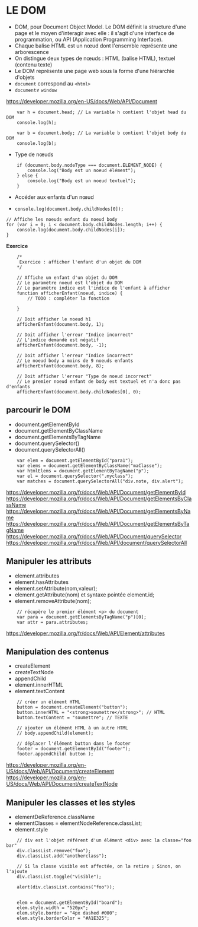 # LE DOM

 * DOM, pour Document Object Model. Le DOM définit la structure d'une page et le moyen d'interagir avec elle : il s'agit d'une interface de programmation, ou API (Application Programming Interface).
 * Chaque balise HTML est un nœud dont l'ensemble représente une arborescence
 * On distingue deux types de nœuds : HTML (balise HTML), textuel (contenu texte)
 * Le DOM représente une page web sous la forme d'une hiérarchie d'objets
 * `document` correspond au `<html>`
 * `document`≠ `window`

https://developer.mozilla.org/en-US/docs/Web/API/Document

```
    var h = document.head; // La variable h contient l'objet head du DOM
    console.log(h);

    var b = document.body; // La variable b contient l'objet body du DOM
    console.log(b);
```

 * Type de nœuds

```
    if (document.body.nodeType === document.ELEMENT_NODE) {
        console.log("Body est un noeud élément");
    } else {
        console.log("Body est un noeud textuel");
    }
```

 * Accéder aux enfants d'un nœud

 * `console.log(document.body.childNodes[0]);`

```
// Affiche les noeuds enfant du noeud body
for (var i = 0; i < document.body.childNodes.length; i++) {
    console.log(document.body.childNodes[i]);
}
```

**Exercice**

```
    /*
     Exercice : afficher l'enfant d'un objet du DOM
    */

    // Affiche un enfant d'un objet du DOM
    // Le paramètre noeud est l'objet du DOM
    // Le paramètre indice est l'indice de l'enfant à afficher
    function afficherEnfant(noeud, indice) {
        // TODO : compléter la fonction

    }

    // Doit afficher le noeud h1
    afficherEnfant(document.body, 1);

    // Doit afficher l'erreur "Indice incorrect"
    // L'indice demandé est négatif
    afficherEnfant(document.body, -1);

    // Doit afficher l'erreur "Indice incorrect"
    // Le noeud body a moins de 9 noeuds enfants
    afficherEnfant(document.body, 8);

    // Doit afficher l'erreur "Type de noeud incorrect"
    // Le premier noeud enfant de body est textuel et n'a donc pas d'enfants
    afficherEnfant(document.body.childNodes[0], 0);

```


## parcourir le DOM

 * document.getElementById 
 * document.getElementByClassName
 * document.getElementsByTagName
 * document.querySelector()
 * document.querySelectorAll()

```
    var elem = document.getElementById("para1");
    var elems = document.getElementByClassName("maClasse");
    var htmlElems = document.getElementByTagName("p");
    var el = document.querySelector(".myclass");
    var matches = document.querySelectorAll("div.note, div.alert");
```

https://developer.mozilla.org/fr/docs/Web/API/Document/getElementById
https://developer.mozilla.org/fr/docs/Web/API/Document/getElementsByClassName
https://developer.mozilla.org/fr/docs/Web/API/Document/getElementsByName
https://developer.mozilla.org/fr/docs/Web/API/Document/getElementsByTagName
https://developer.mozilla.org/fr/docs/Web/API/Document/querySelector
https://developer.mozilla.org/fr/docs/Web/API/document/querySelectorAll


## Manipuler les attributs

 * element.attributes
 * element.hasAttributes
 * element.setAttribute(nom,valeur);
 * element.getAttribute(nom) et syntaxe pointée element.id;
 * element.removeAttribute(nom);

```
    // récupère le premier élément <p> du document
    var para = document.getElementsByTagName("p")[0];
    var attr = para.attributes;

```

https://developer.mozilla.org/fr/docs/Web/API/Element/attributes


## Manipulation des contenus

 * createElement
 * createTextNode
 * appendChild
 * element.innerHTML
 * element.textContent

```
    // créer un élément HTML
    button = document.createElement("button");
    button.innerHTML = "<strong>soumettre</strong>"; // HTML
    button.textContent = "soumettre"; // TEXTE

    // ajouter un élément HTML à un autre HTML
    // body.appendChild(element);

    // déplacer l'élément button dans le footer
    footer = document.getElementById("footer");
    footer.appendChild( button );
```

https://developer.mozilla.org/en-US/docs/Web/API/Document/createElement
https://developer.mozilla.org/en-US/docs/Web/API/Document/createTextNode



## Manipuler les classes et les styles

 * elementDeReference.className
 * elementClasses = elementNodeReference.classList;
 * element.style

```
    // div est l'objet référent d'un élément <div> avec la classe="foo bar"
    div.classList.remove("foo");
    div.classList.add("anotherclass");

    // Si la classe visible est affectée, on la retire ; Sinon, on l'ajoute
    div.classList.toggle("visible");

    alert(div.classList.contains("foo"));


    elem = document.getElementById("board");
    elem.style.width = "520px";
    elem.style.border = "4px dashed #000";
    elem.style.borderColor = "#A1E325";

```

